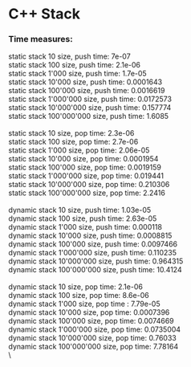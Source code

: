 <h1> C++ Stack </h1>

<h3>Time measures: </h3>

static stack 10 size, push time: 7e-07\
static stack 100 size, push time: 2.1e-06\
static stack 1'000 size, push time: 1.7e-05\
static stack 10'000 size, push time: 0.0001643\
static stack 100'000 size, push time: 0.0016619\
static stack 1'000'000 size, push time: 0.0172573\
static stack 10'000'000 size, push time: 0.157774\
static stack 100'000'000 size, push time: 1.6085\
\
static stack 10 size, pop time: 2.3e-06\
static stack 100 size, pop time: 2.7e-06\
static stack 1'000 size, pop time: 2.06e-05\
static stack 10'000 size, pop time: 0.0001954\
static stack 100'000 size, pop time: 0.0019159\
static stack 1'000'000 size, pop time: 0.019441\
static stack 10'000'000 size, pop time: 0.210306\
static stack 100'000'000 size, pop time: 2.2416\
\
dynamic stack 10 size, push time: 1.03e-05\
dynamic stack 100 size, push time: 2.63e-05\
dynamic stack 1'000 size, push time: 0.000118\
dynamic stack 10'000 size, push time: 0.0008815\
dynamic stack 100'000 size, push time: 0.0097466\
dynamic stack 1'000'000 size, push time: 0.110235\
dynamic stack 10'000'000 size, push time: 0.964315\
dynamic stack 100'000'000 size, push time: 10.4124\
\
dynamic stack 10 size, pop time: 2.1e-06\
dynamic stack 100 size, pop time: 8.6e-06\
dynamic stack 1'000 size, pop time : 7.79e-05\
dynamic stack 10'000 size, pop time: 0.0007396\
dynamic stack 100'000 size, pop time: 0.0074669\
dynamic stack 1'000'000 size, pop time: 0.0735004\
dynamic stack 10'000'000 size, pop time: 0.76033\
dynamic stack 100'000'000 size, pop time: 7.78164\
\
